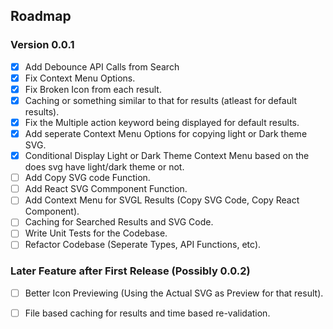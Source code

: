 ## Roadmap

### Version 0.0.1
- [x] Add Debounce API Calls from Search
- [x] Fix Context Menu Options.
- [x] Fix Broken Icon from each result.
- [x] Caching or something similar to that for results (atleast for default results).
- [x] Fix the Multiple action keyword being displayed for default results.
- [x] Add seperate Context Menu Options for copying light or Dark theme SVG.
- [x] Conditional Display Light or Dark Theme Context Menu based on the does svg have light/dark theme or not.
- [ ] Add Copy SVG code Function.
- [ ] Add React SVG Commponent Function.
- [ ] Add Context Menu for SVGL Results (Copy SVG Code, Copy React Component).
- [ ] Caching for Searched Results and SVG Code.
- [ ] Write Unit Tests for the Codebase.
- [ ] Refactor Codebase (Seperate Types, API Functions, etc).

### Later Feature after First Release (Possibly 0.0.2)
- [ ] Better Icon Previewing (Using the Actual SVG as Preview for that result).
- [ ] File based caching for results and time based re-validation.



